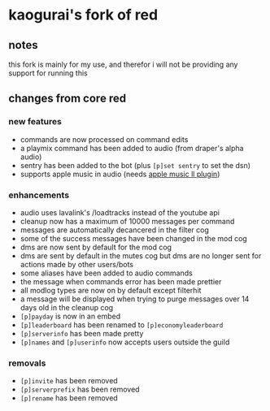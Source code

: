 # kaogurai's fork of red

## notes
this fork is mainly for my use, and therefor i will not be providing any support for running this

## changes from core red

### new features
- commands are now processed on command edits
- a playmix command has been added to audio (from draper's alpha audio)
- sentry has been added to the bot (plus `[p]set sentry` to set the dsn)
- supports apple music in audio (needs [apple music ll plugin](https://github.com/Topis-Lavalink-Plugins/Topis-Source-Managers-Plugin))

### enhancements
- audio uses lavalink's /loadtracks instead of the youtube api
- cleanup now has a maximum of 10000 messages per command
- messages are automatically decancered in the filter cog
- some of the success messages have been changed in the mod cog
- dms are now sent by default for the mod cog
- dms are sent by default in the mutes cog but dms are no longer sent for actions made by other users/bots
- some aliases have been added to audio commands
- the message when commands error has been made prettier
- all modlog types are now on by default except filterhit
- a message will be displayed when trying to purge messages over 14 days old in the cleanup cog
- `[p]payday` is now in an embed
- `[p]leaderboard` has been renamed to `[p]economyleaderboard`
- `[p]serverinfo` has been made pretty
- `[p]names` and `[p]userinfo` now accepts users outside the guild

### removals
- `[p]invite` has been removed
- `[p]serverprefix` has been removed
- `[p]rename` has been removed
